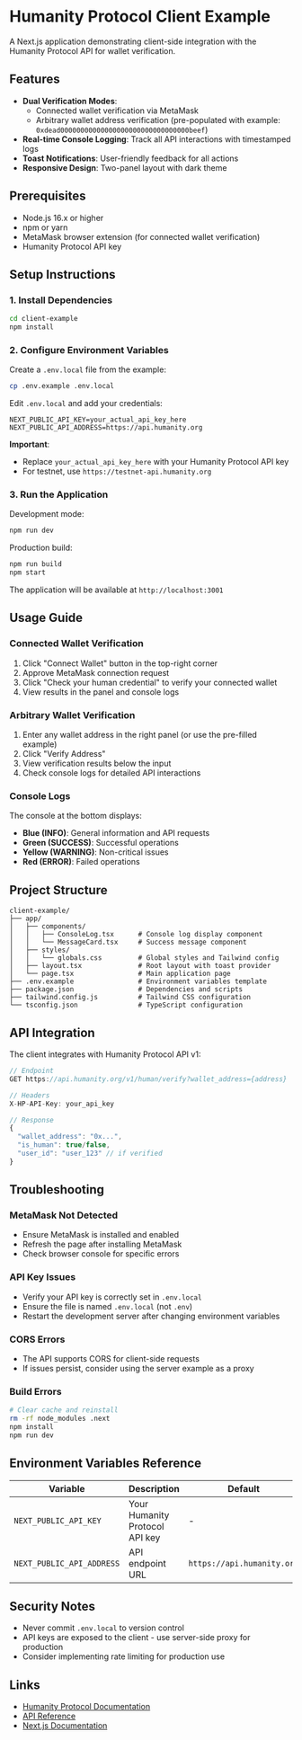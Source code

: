 # Humanity Protocol Client Example

A Next.js application demonstrating client-side integration with the Humanity Protocol API for wallet verification.

## Features

- **Dual Verification Modes**:
  - Connected wallet verification via MetaMask
  - Arbitrary wallet address verification (pre-populated with example: `0xdead00000000000000000000000000000000beef`)
- **Real-time Console Logging**: Track all API interactions with timestamped logs
- **Toast Notifications**: User-friendly feedback for all actions
- **Responsive Design**: Two-panel layout with dark theme

## Prerequisites

- Node.js 16.x or higher
- npm or yarn
- MetaMask browser extension (for connected wallet verification)
- Humanity Protocol API key

## Setup Instructions

### 1. Install Dependencies

```bash
cd client-example
npm install
```

### 2. Configure Environment Variables

Create a `.env.local` file from the example:

```bash
cp .env.example .env.local
```

Edit `.env.local` and add your credentials:

```env
NEXT_PUBLIC_API_KEY=your_actual_api_key_here
NEXT_PUBLIC_API_ADDRESS=https://api.humanity.org
```

**Important**: 
- Replace `your_actual_api_key_here` with your Humanity Protocol API key
- For testnet, use `https://testnet-api.humanity.org`

### 3. Run the Application

Development mode:
```bash
npm run dev
```

Production build:
```bash
npm run build
npm start
```

The application will be available at `http://localhost:3001`

## Usage Guide

### Connected Wallet Verification

1. Click "Connect Wallet" button in the top-right corner
2. Approve MetaMask connection request
3. Click "Check your human credential" to verify your connected wallet
4. View results in the panel and console logs

### Arbitrary Wallet Verification

1. Enter any wallet address in the right panel (or use the pre-filled example)
2. Click "Verify Address"
3. View verification results below the input
4. Check console logs for detailed API interactions

### Console Logs

The console at the bottom displays:
- **Blue (INFO)**: General information and API requests
- **Green (SUCCESS)**: Successful operations
- **Yellow (WARNING)**: Non-critical issues
- **Red (ERROR)**: Failed operations

## Project Structure

```
client-example/
├── app/
│   ├── components/
│   │   ├── ConsoleLog.tsx      # Console log display component
│   │   └── MessageCard.tsx     # Success message component
│   ├── styles/
│   │   └── globals.css         # Global styles and Tailwind config
│   ├── layout.tsx              # Root layout with toast provider
│   └── page.tsx                # Main application page
├── .env.example                # Environment variables template
├── package.json                # Dependencies and scripts
├── tailwind.config.js          # Tailwind CSS configuration
└── tsconfig.json               # TypeScript configuration
```

## API Integration

The client integrates with Humanity Protocol API v1:

```javascript
// Endpoint
GET https://api.humanity.org/v1/human/verify?wallet_address={address}

// Headers
X-HP-API-Key: your_api_key

// Response
{
  "wallet_address": "0x...",
  "is_human": true/false,
  "user_id": "user_123" // if verified
}
```

## Troubleshooting

### MetaMask Not Detected
- Ensure MetaMask is installed and enabled
- Refresh the page after installing MetaMask
- Check browser console for specific errors

### API Key Issues
- Verify your API key is correctly set in `.env.local`
- Ensure the file is named `.env.local` (not `.env`)
- Restart the development server after changing environment variables

### CORS Errors
- The API supports CORS for client-side requests
- If issues persist, consider using the server example as a proxy

### Build Errors
```bash
# Clear cache and reinstall
rm -rf node_modules .next
npm install
npm run dev
```

## Environment Variables Reference

| Variable | Description | Default | Required |
|----------|-------------|---------|----------|
| `NEXT_PUBLIC_API_KEY` | Your Humanity Protocol API key | - | Yes |
| `NEXT_PUBLIC_API_ADDRESS` | API endpoint URL | `https://api.humanity.org` | Yes |

## Security Notes

- Never commit `.env.local` to version control
- API keys are exposed to the client - use server-side proxy for production
- Consider implementing rate limiting for production use

## Links

- [Humanity Protocol Documentation](https://docs.humanity.org)
- [API Reference](https://api.humanity.org/docs)
- [Next.js Documentation](https://nextjs.org/docs)